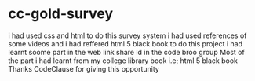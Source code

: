 # cc-gold-survey
i had used css and html to do this survey system
i had used references of some videos and i had reffered html 5 black book to do this project 
i had learnt soome part in the web link share ld in the code broo group
Most of the part i had learnt from my college library book i.e; html 5 black book
Thanks CodeClause for giving this opportunity 
